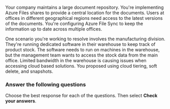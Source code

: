 
Your company maintains a large document repository. You're implementing Azure Files shares to provide a central location for the documents. Users at offices in different geographical regions need access to the latest versions of the documents. You're configuring Azure File Sync to keep the information up to date across multiple offices.

One scenario you're working to resolve involves the manufacturing division. They're running dedicated software in their warehouse to keep track of product stock. The software needs to run on machines in the warehouse, but the management team wants to access the stock data from the main office. Limited bandwidth in the warehouse is causing issues when accessing cloud based solutions. You proposed using cloud tiering, soft delete, and snapshots.

### Answer the following questions

Choose the best response for each of the questions. Then select **Check your answers**.